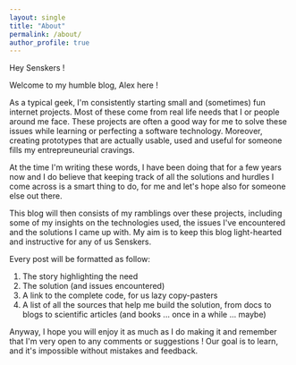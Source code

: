 ```yaml
---
layout: single
title: "About"
permalink: /about/
author_profile: true
---
```

Hey Senskers !

Welcome to my humble blog, Alex here !

As a typical geek, I'm consistently starting small and (sometimes) fun internet projects. Most of 
these come from real life needs that I or people around me face. These projects are often a good way 
for me to solve these issues while learning or perfecting a software technology. Moreover, creating 
prototypes that are actually usable, used and useful for someone fills my entrepreuneurial cravings.

At the time I'm writing these words, I have been doing that for a few years now and I do believe
that keeping track of all the solutions and hurdles I come across is a smart thing to do, for me and
let's hope also for someone else out there.

This blog will then consists of my ramblings over these projects, including some of my insights on 
the technologies used, the issues I've encountered and the solutions I came up with. My aim is to 
keep this blog light-hearted and instructive for any of us Senskers.

Every post will be formatted as follow:

1. The story highlighting the need
2. The solution (and issues encountered)
3. A link to the complete code, for us lazy copy-pasters
4. A list of all the sources that help me build the solution, from docs to blogs to scientific articles (and books ... once in a while ... maybe)
 
Anyway, I hope you will enjoy it as much as I do making it and remember that I'm very open to any
comments or suggestions ! Our goal is to learn, and it's impossible without mistakes and feedback.
